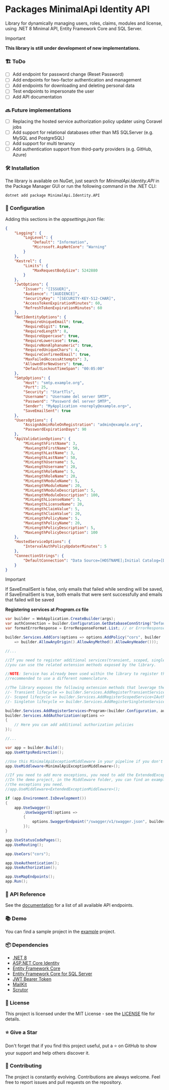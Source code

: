 ﻿# Packages MinimalApi Identity API

Library for dynamically managing users, roles, claims, modules and license, using .NET 8 Minimal API, Entity Framework Core and SQL Server.

> [!IMPORTANT]
> **This library is still under development of new implementations.**

### 🏗️ ToDo

- [ ] Add endpoint for password change (Reset Password)
- [ ] Add endpoints for two-factor authentication and management
- [ ] Add endpoints for downloading and deleting personal data
- [ ] Test endpoints to impersonate the user
- [ ] Add API documentation

### 🔜 Future implementations

- [ ] Replacing the hosted service authorization policy updater using Coravel jobs
- [ ] Add support for relational databases other than MS SQLServer (e.g. MySQL and PostgreSQL)
- [ ] Add support for multi tenancy
- [ ] Add authentication support from third-party providers (e.g. GitHub, Azure)

### 🛠️ Installation

The library is available on NuGet, just search for _MinimalApi.Identity.API_ in the Package Manager GUI or run the following command in the .NET CLI:

```shell
dotnet add package MinimalApi.Identity.API
```

### 🚀 Configuration

Adding this sections in the _appsettings.json_ file:

```json
{
    "Logging": {
        "LogLevel": {
            "Default": "Information",
            "Microsoft.AspNetCore": "Warning"
        }
    },
    "Kestrel": {
        "Limits": {
            "MaxRequestBodySize": 5242880
        }
    },
    "JwtOptions": {
        "Issuer": "[ISSUER]",
        "Audience": "[AUDIENCE]",
        "SecurityKey": "[SECURITY-KEY-512-CHAR]",
        "AccessTokenExpirationMinutes": 60,
        "RefreshTokenExpirationMinutes": 60
    },
    "NetIdentityOptions": {
        "RequireUniqueEmail": true,
        "RequireDigit": true,
        "RequiredLength": 8,
        "RequireUppercase": true,
        "RequireLowercase": true,
        "RequireNonAlphanumeric": true,
        "RequiredUniqueChars": 4,
        "RequireConfirmedEmail": true,
        "MaxFailedAccessAttempts": 3,
        "AllowedForNewUsers": true,
        "DefaultLockoutTimeSpan": "00:05:00"
    },
    "SmtpOptions": {
        "Host": "smtp.example.org",
        "Port": 25,
        "Security": "StartTls",
        "Username": "Username del server SMTP",
        "Password": "Password del server SMTP",
        "Sender": "MyApplication <noreply@example.org>",
        "SaveEmailSent": true
    },
    "UsersOptions": {
        "AssignAdminRoleOnRegistration": "admin@example.org",
        "PasswordExpirationDays": 90
    },
    "ApiValidationOptions": {
        "MinLengthFirstName": 3,
        "MaxLengthFirstName": 50,
        "MinLengthLastName": 3,
        "MaxLengthLastName": 50,
        "MinLengthUsername": 5,
        "MaxLengthUsername": 20,
        "MinLengthRoleName": 5,
        "MaxLengthRoleName": 20,
        "MinLengthModuleName": 5,
        "MaxLengthModuleName": 20,
        "MinLengthModuleDescription": 5,
        "MaxLengthModuleDescription": 100,
        "MinLengthLicenseName": 5,
        "MaxLengthLicenseName": 20,
        "MinLengthClaimValue": 5,
        "MaxLengthClaimValue": 20,
        "MinLengthPolicyName": 5,
        "MaxLengthPolicyName": 20,
        "MinLengthPolicyDescription": 5,
        "MaxLengthPolicyDescription": 100
    },
    "HostedServiceOptions": {
        "IntervalAuthPolicyUpdaterMinutes": 5
    },
    "ConnectionStrings": {
        "DefaultConnection": "Data Source=[HOSTNAME];Initial Catalog=[DATABASE];User ID=[USERNAME];Password=[PASSWORD];Encrypt=False"
    }
}
```

> [!IMPORTANT]
> If SaveEmailSent is false, only emails that failed while sending will be saved, if SaveEmailSent is true, both emails that were sent successfully and emails that failed will be saved

**Registering services at _Program.cs_ file**

```csharp
var builder = WebApplication.CreateBuilder(args);
var authConnection = builder.Configuration.GetDatabaseConnString("DefaultConnection");
var formatErrorResponse = ErrorResponseFormat.List; // or ErrorResponseFormat.Default

builder.Services.AddCors(options => options.AddPolicy("cors", builder
    => builder.AllowAnyOrigin().AllowAnyMethod().AllowAnyHeader()));

//...

//If you need to register additional services(transient, scoped, singleton) in dependency injection,
//you can use the related extension methods exposed by the library.

//NOTE: Service has already been used within the library to register the necessary services, it is
//recommended to use a different nomenclature.

//The library exposes the following extension methods that leverage the Scrutor package:
//- Transient lifecycle => builder.Services.AddRegisterTransientService<IAuthService>("Service");
//- Scoped lifecycle => builder.Services.AddRegisterScopedService<IAuthService>("Service");
//- Singleton lifecycle => builder.Services.AddRegisterSingletonService<IAuthService>("Service");

builder.Services.AddRegisterServices<Program>(builder.Configuration, authConnection, formatErrorResponse);
builder.Services.AddAuthorization(options =>
{
    // Here you can add additional authorization policies
});

//...

var app = builder.Build();
app.UseHttpsRedirection();

//Use this MinimalApiExceptionMiddleware in your pipeline if you don't need to add new exceptions.
app.UseMiddleware<MinimalApiExceptionMiddleware>();

//If you need to add more exceptions, you need to add the ExtendedExceptionMiddleware middleware to your pipeline.
//In the demo project, in the Middleware folder, you can find an example implementation, which you can use to add
//the exceptions you need.
//app.UseMiddleware<ExtendedExceptionMiddleware>();

if (app.Environment.IsDevelopment())
{
    app.UseSwagger()
        .UseSwaggerUI(options =>
        {
            options.SwaggerEndpoint("/swagger/v1/swagger.json", builder.Environment.ApplicationName);
        });
}

app.UseStatusCodePages();
app.UseRouting();

app.UseCors("cors");

app.UseAuthentication();
app.UseAuthorization();

app.UseMapEndpoints();
app.Run();
```

### 📡 API Reference

See the [documentation](https://github.com/AngeloDotNet/Packages.MinimalApi.Identity/tree/main/docs) for a list of all available API endpoints.

### 📚 Demo

You can find a sample project in the [example](https://github.com/AngeloDotNet/Packages.MinimalApi.Identity/tree/main/IdentityManager.API) project.

### 📦 Dependencies

- [.NET 8](https://dotnet.microsoft.com/it-it/download/dotnet/8.0)
- [ASP.NET Core Identity](https://www.nuget.org/packages/Microsoft.AspNetCore.Identity.EntityFrameworkCore)
- [Entity Framework Core](https://www.nuget.org/packages/Microsoft.EntityFrameworkCore)
- [Entity Framework Core for SQL Server](https://www.nuget.org/packages/Microsoft.EntityFrameworkCore.SqlServer)
- [JWT Bearer Token](https://www.nuget.org/packages/Microsoft.AspNetCore.Authentication.JwtBearer)
- [MailKit](https://www.nuget.org/packages/MailKit)
- [Scrutor](https://www.nuget.org/packages/Scrutor)

### 📝 License

This project is licensed under the MIT License - see the [LICENSE](LICENSE) file for details.

### ⭐ Give a Star

Don't forget that if you find this project useful, put a ⭐ on GitHub to show your support and help others discover it.

### 🤝 Contributing

The project is constantly evolving. Contributions are always welcome. Feel free to report issues and pull requests on the repository.